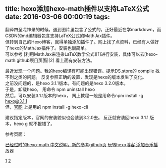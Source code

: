 title: hexo添加hexo-math插件以支持LaTeX公式
date: 2016-03-06 00:00:19
tags:
---

翻译四圣龙神录的时候，遇到图片里包含了公式的，正好最近在学markdown，而CSDN的md编辑器包含支持LaTeX公式的MathJax插件。  
但转到自己的Hexo博客，就得单独添加插件了。网上找了点资料，已经有人做好了hexo的MathJax插件了。安装也很简单。  
可以参考 [利用MathJax来渲染LaTeX数学公式][1]进行安装，具体可以去[hexo-math github项目页面][2] 看上面有安装方法。   

最近发现一个问题。我的hexo编译有可能出现错误。提示DS.store的 compile 找不到之类的问题。
反复参照正确的设置，发现是hexo的版本发生了变化。  
之前没问题的，是hexo 3.1.1版本。有问题的是hexo 3.2.0版本。  
于是，卸载hexo， 用命令 npm uninstall hexo  
然后，可以安装3.1.1版本的hexo， 网上教程一般是用命令npm install -g hexo@3.1.1   
但，[官网](https://hexo.io/zh-cn/) 上是用的 npm install -g hexo-cli  

建议指定版本，官网的安装貌似也会装到3.2.0去。
反正就安装回hexo 3.1.1 版本，hexo g 就不报错了。






参考页面：

[已经过时的hexo-math 中文说明，新的参考github页](http://catx.me/2014/03/09/hexo-mathjax-plugin/)
[玩转hexo博客 添加音乐播放器](http://www.tuicool.com/articles/NneMnuF)



[1](http://blog.csdn.net/emptyset110/article/details/50123231)
[2](https://github.com/akfish/hexo-math)
